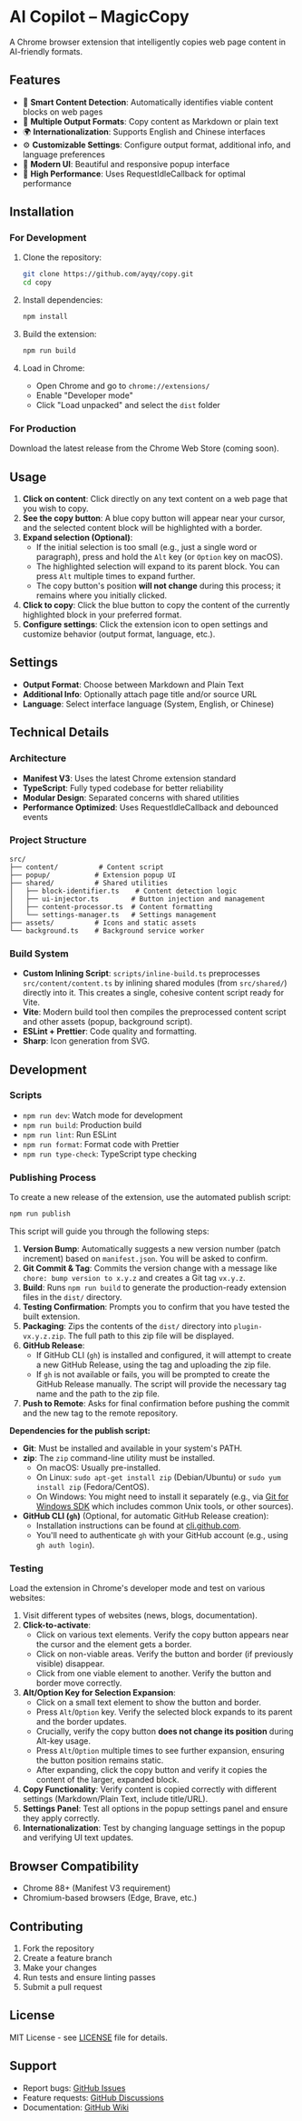 # AI Copilot – MagicCopy

A Chrome browser extension that intelligently copies web page content in AI-friendly formats.

## Features

- 🎯 **Smart Content Detection**: Automatically identifies viable content blocks on web pages
- 📝 **Multiple Output Formats**: Copy content as Markdown or plain text
- 🌍 **Internationalization**: Supports English and Chinese interfaces
- ⚙️ **Customizable Settings**: Configure output format, additional info, and language preferences
- 🎨 **Modern UI**: Beautiful and responsive popup interface
- 🚀 **High Performance**: Uses RequestIdleCallback for optimal performance

## Installation

### For Development

1. Clone the repository:
   ```bash
   git clone https://github.com/ayqy/copy.git
   cd copy
   ```

2. Install dependencies:
   ```bash
   npm install
   ```

3. Build the extension:
   ```bash
   npm run build
   ```

4. Load in Chrome:
   - Open Chrome and go to `chrome://extensions/`
   - Enable "Developer mode"
   - Click "Load unpacked" and select the `dist` folder

### For Production

Download the latest release from the Chrome Web Store (coming soon).

## Usage

1. **Click on content**: Click directly on any text content on a web page that you wish to copy.
2. **See the copy button**: A blue copy button will appear near your cursor, and the selected content block will be highlighted with a border.
3. **Expand selection (Optional)**:
    - If the initial selection is too small (e.g., just a single word or paragraph), press and hold the `Alt` key (or `Option` key on macOS).
    - The highlighted selection will expand to its parent block. You can press `Alt` multiple times to expand further.
    - The copy button's position **will not change** during this process; it remains where you initially clicked.
4. **Click to copy**: Click the blue button to copy the content of the currently highlighted block in your preferred format.
5. **Configure settings**: Click the extension icon to open settings and customize behavior (output format, language, etc.).

## Settings

- **Output Format**: Choose between Markdown and Plain Text
- **Additional Info**: Optionally attach page title and/or source URL
- **Language**: Select interface language (System, English, or Chinese)

## Technical Details

### Architecture

- **Manifest V3**: Uses the latest Chrome extension standard
- **TypeScript**: Fully typed codebase for better reliability
- **Modular Design**: Separated concerns with shared utilities
- **Performance Optimized**: Uses RequestIdleCallback and debounced events

### Project Structure

```
src/
├── content/          # Content script
├── popup/           # Extension popup UI
├── shared/          # Shared utilities
│   ├── block-identifier.ts    # Content detection logic
│   ├── ui-injector.ts        # Button injection and management
│   ├── content-processor.ts  # Content formatting
│   └── settings-manager.ts   # Settings management
├── assets/          # Icons and static assets
└── background.ts    # Background service worker
```

### Build System

- **Custom Inlining Script**: `scripts/inline-build.ts` preprocesses `src/content/content.ts` by inlining shared modules (from `src/shared/`) directly into it. This creates a single, cohesive content script ready for Vite.
- **Vite**: Modern build tool then compiles the preprocessed content script and other assets (popup, background script).
- **ESLint + Prettier**: Code quality and formatting.
- **Sharp**: Icon generation from SVG.

## Development

### Scripts

- `npm run dev`: Watch mode for development
- `npm run build`: Production build
- `npm run lint`: Run ESLint
- `npm run format`: Format code with Prettier
- `npm run type-check`: TypeScript type checking

### Publishing Process

To create a new release of the extension, use the automated publish script:

```bash
npm run publish
```

This script will guide you through the following steps:

1.  **Version Bump**: Automatically suggests a new version number (patch increment) based on `manifest.json`. You will be asked to confirm.
2.  **Git Commit & Tag**: Commits the version change with a message like `chore: bump version to x.y.z` and creates a Git tag `vx.y.z`.
3.  **Build**: Runs `npm run build` to generate the production-ready extension files in the `dist/` directory.
4.  **Testing Confirmation**: Prompts you to confirm that you have tested the built extension.
5.  **Packaging**: Zips the contents of the `dist/` directory into `plugin-vx.y.z.zip`. The full path to this zip file will be displayed.
6.  **GitHub Release**:
    *   If GitHub CLI (`gh`) is installed and configured, it will attempt to create a new GitHub Release, using the tag and uploading the zip file.
    *   If `gh` is not available or fails, you will be prompted to create the GitHub Release manually. The script will provide the necessary tag name and the path to the zip file.
7.  **Push to Remote**: Asks for final confirmation before pushing the commit and the new tag to the remote repository.

**Dependencies for the publish script:**

*   **Git**: Must be installed and available in your system's PATH.
*   **zip**: The `zip` command-line utility must be installed.
    *   On macOS: Usually pre-installed.
    *   On Linux: `sudo apt-get install zip` (Debian/Ubuntu) or `sudo yum install zip` (Fedora/CentOS).
    *   On Windows: You might need to install it separately (e.g., via [Git for Windows SDK](https://gitforwindows.org/) which includes common Unix tools, or other sources).
*   **GitHub CLI (`gh`)** (Optional, for automatic GitHub Release creation):
    *   Installation instructions can be found at [cli.github.com](https://cli.github.com/).
    *   You'll need to authenticate `gh` with your GitHub account (e.g., using `gh auth login`).

### Testing

Load the extension in Chrome's developer mode and test on various websites:

1. Visit different types of websites (news, blogs, documentation).
2. **Click-to-activate**:
    - Click on various text elements. Verify the copy button appears near the cursor and the element gets a border.
    - Click on non-viable areas. Verify the button and border (if previously visible) disappear.
    - Click from one viable element to another. Verify the button and border move correctly.
3. **Alt/Option Key for Selection Expansion**:
    - Click on a small text element to show the button and border.
    - Press `Alt`/`Option` key. Verify the selected block expands to its parent and the border updates.
    - Crucially, verify the copy button **does not change its position** during Alt-key usage.
    - Press `Alt`/`Option` multiple times to see further expansion, ensuring the button position remains static.
    - After expanding, click the copy button and verify it copies the content of the larger, expanded block.
4. **Copy Functionality**: Verify content is copied correctly with different settings (Markdown/Plain Text, include title/URL).
5. **Settings Panel**: Test all options in the popup settings panel and ensure they apply correctly.
6. **Internationalization**: Test by changing language settings in the popup and verifying UI text updates.

## Browser Compatibility

- Chrome 88+ (Manifest V3 requirement)
- Chromium-based browsers (Edge, Brave, etc.)

## Contributing

1. Fork the repository
2. Create a feature branch
3. Make your changes
4. Run tests and ensure linting passes
5. Submit a pull request

## License

MIT License - see [LICENSE](LICENSE) file for details.

## Support

- Report bugs: [GitHub Issues](https://github.com/ayqy/copy/issues)
- Feature requests: [GitHub Discussions](https://github.com/ayqy/copy/discussions)
- Documentation: [GitHub Wiki](https://github.com/ayqy/copy/wiki)
